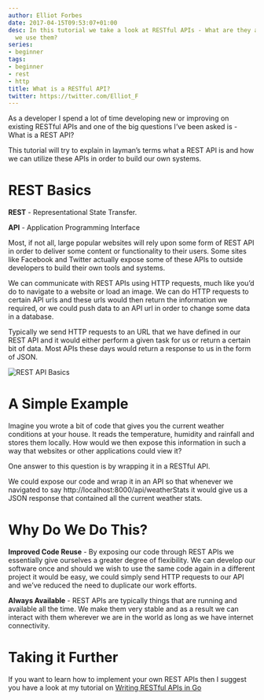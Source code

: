```yaml
---
author: Elliot Forbes
date: 2017-04-15T09:53:07+01:00
desc: In this tutorial we take a look at RESTful APIs - What are they and how can
  we use them?
series:
- beginner
tags:
- beginner
- rest
- http
title: What is a RESTful API?
twitter: https://twitter.com/Elliot_F
---
```


As a developer I spend a lot of time developing new or improving on existing RESTful APIs and one of the big questions I’ve been asked is - What is a REST API? 

This tutorial will try to explain in layman’s terms what a REST API is and how we can utilize these APIs in order to build our own systems.

# REST Basics

**REST** - Representational State Transfer. 

**API** - Application Programming Interface 

Most, if not all, large popular websites will rely upon some form of REST API in order to deliver some content or functionality to their users. Some sites like Facebook and Twitter actually expose some of these APIs to outside developers to build their own tools and systems.

We can communicate with REST APIs using HTTP requests, much like you’d do to navigate to a website or load an image. We can do HTTP requests to certain API urls and these urls would then return the information we required, or we could push data to an API url in order to change some data in a database. 

Typically we send HTTP requests to an URL that we have defined in our REST API and it would either perform a given task for us or return a certain bit of data. Most APIs these days would return a response to us in the form of JSON. 

<img src="/uploads/rest-api.png" alt="REST API Basics" />

# A Simple Example

Imagine you wrote a bit of code that gives you the current weather conditions at your house. It reads the temperature, humidity and rainfall and stores them locally. How would we then expose this information in such a way that websites or other applications could view it? 

One answer to this question is by wrapping it in a RESTful API. 

We could expose our code and wrap it in an API so that whenever we navigated to say http://localhost:8000/api/weatherStats it would give us a JSON response that contained all the current weather stats.

# Why Do We Do This?

**Improved Code Reuse** - By exposing our code through REST APIs we essentially give ourselves a greater degree of flexibility. We can develop our software once and should we wish to use the same code again in a different project it would be easy, we could simply send HTTP requests to our API and we’ve reduced the need to duplicate our work efforts.

**Always Available** - REST APIs are typically things that are running and available all the time. We make them very stable and as a result we can interact with them wherever we are in the world as long as we have internet connectivity.

# Taking it Further

If you want to learn how to implement your own REST APIs then I suggest you have a look at my tutorial on [Writing RESTful APIs in Go](/golang/creating-restful-api-with-golang/)